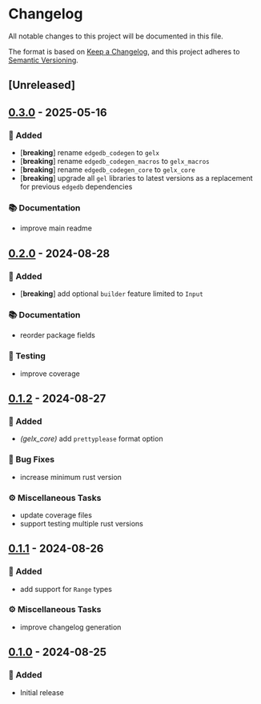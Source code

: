 # Changelog

All notable changes to this project will be documented in this file.

The format is based on [Keep a Changelog](https://keepachangelog.com/en/1.0.0/), and this project adheres to [Semantic Versioning](https://semver.org/spec/v2.0.0.html).

## [Unreleased]

## [0.3.0](https://github.com/ifiokjr/gelx/compare/v0.2.1...v0.3.0) - 2025-05-16

### <!-- 0 -->🎉 Added
- [**breaking**] rename `edgedb_codegen` to `gelx`
- [**breaking**] rename `edgedb_codegen_macros` to `gelx_macros`
- [**breaking**] rename `edgedb_codegen_core` to `gelx_core`
- [**breaking**] upgrade all `gel` libraries to latest versions as a replacement for previous `edgedb` dependencies

### <!-- 3 -->📚 Documentation
- improve main readme

## [0.2.0](https://github.com/ifiokjr/gelx/compare/gelx_core@v0.1.2...gelx_core@v0.2.0) - 2024-08-28

### <!-- 0 -->🎉 Added
- [**breaking**] add optional `builder` feature limited to `Input`

### <!-- 3 -->📚 Documentation
- reorder package fields

### <!-- 6 -->🧪 Testing
- improve coverage

## [0.1.2](https://github.com/ifiokjr/gelx/compare/gelx_core@v0.1.1...gelx_core@v0.1.2) - 2024-08-27

### <!-- 0 -->🎉 Added
- *(gelx_core)* add `prettyplease` format option

### <!-- 1 -->🐛 Bug Fixes
- increase minimum rust version

### <!-- 7 -->⚙️ Miscellaneous Tasks
- update coverage files
- support testing multiple rust versions

## [0.1.1](https://github.com/ifiokjr/gelx/compare/gelx_core@0.1.0...gelx_core@0.1.1) - 2024-08-26

### <!-- 0 -->🎉 Added
- add support for `Range` types

### <!-- 7 -->⚙️ Miscellaneous Tasks
- improve changelog generation

## [0.1.0](https://github.com/ifiokjr/gelx/releases/tag/gelx_core-v0.1.0) - 2024-08-25

### 🎉 Added

- Initial release
